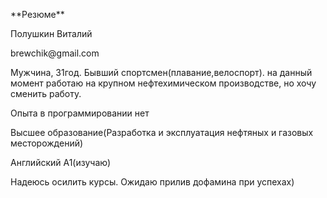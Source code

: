 <p>**Резюме**</p>
<p>Полушкин Виталий</p>
<p>brewchik@gmail.com</p>
<p>Мужчина, 31год. Бывший спортсмен(плавание,велоспорт). на данный момент работаю на крупном нефтехимическом производстве, но хочу сменить работу.</p>
<p>Опыта в программировании нет</p>
<p>Высшее образование(Разработка и эксплуатация нефтяных и газовых месторождений)</p>
<p>Английский А1(изучаю)</p>


<p>Надеюсь осилить курсы. Ожидаю прилив дофамина при успехах)</p>